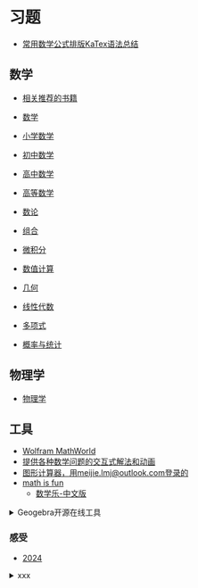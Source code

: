 # 习题

- [常用数学公式排版KaTex语法总结](https://kissingfire123.github.io/2022/02/18_%E6%95%B0%E5%AD%A6%E5%85%AC%E5%BC%8Fkatex%E5%B8%B8%E7%94%A8%E8%AF%AD%E6%B3%95%E6%80%BB%E7%BB%93/)

## 数学

- [相关推荐的书籍](/exercises/book-info.md)

- [数学](/exercises/math.md)
- [小学数学](/exercises/math.primary.md)
- [初中数学](/exercises/math.secondary.md)
- [高中数学](/exercises/math.high.md)
- [高等数学](/exercises/advanced.mathematics.md)
- [数论](/exercises/number.theory.md)
- [组合](/exercises/combinatorics.md)
- [微积分](/exercises/differential.integral.md)
- [数值计算](/exercises/numerical.calculation.md)
- [几何](/exercises/geometry.md)
- [线性代数](/exercises/linear.algebra.md)
- [多项式](/exercises/polynomial.md)
- [概率与统计](/exercises/probability.statistics.md)

## 物理学

- [物理学](/exercises/physics.md)

## 工具

- [Wolfram MathWorld](https://mathworld.wolfram.com/)
- [提供各种数学问题的交互式解法和动画](https://www.cut-the-knot.org/)
- [图形计算器，用meijie.lmj@outlook.com登录的](https://www.desmos.com/calculator?lang=zh-CN)
- [math is fun](https://www.mathsisfun.com/)
    - [数学乐-中文版](https://www.shuxuele.com/index.html)

<details>
<summary>Geogebra开源在线工具</summary>

### [Geogebra](https://www.geogebra.org/)

- [Geogebra几何平面作图在线工具，用meijie.lmj@outlook.com登录的](https://www.geogebra.org/geometry?lang=zh_CN)
- [Geogebra经典版](https://www.geogebra.org/classic?lang=zh_CN)
- [github](https://github.com/lmj01/geogebra)

</details>

### 感受

- [2024](/exercises/2024.md)

<details>
<summary>xxx</summary>
</details>

